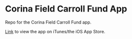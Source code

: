 # Corina Field Carroll Fund App

Repo for the Corina Field Carroll Fund app.

[Link](https://itunes.apple.com/WebObjects/MZStore.woa/wa/viewSoftware?id=1245542351&mt=8 "CFCF") to view the app on iTunes/the iOS App Store.
